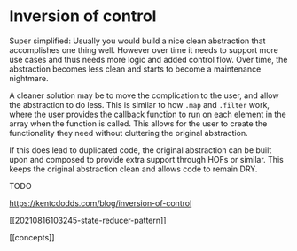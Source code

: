 # Inversion of control

Super simplified: Usually you would build a nice clean abstraction that accomplishes one thing well. However over time it needs to support more use cases and thus needs more logic and added control flow. Over time, the abstraction becomes less clean and starts to become a maintenance nightmare.

A cleaner solution may be to move the complication to the user, and allow the abstraction to do less. This is similar to how `.map` and `.filter` work, where the user provides the callback function to run on each element in the array when the function is called. This allows for the user to create the functionality they need without cluttering the original abstraction.

If this does lead to duplicated code, the original abstraction can be built upon and composed to provide extra support through HOFs or similar. This keeps the original abstraction clean and allows code to remain DRY.

TODO

https://kentcdodds.com/blog/inversion-of-control

[[20210816103245-state-reducer-pattern]]

[[concepts]]
